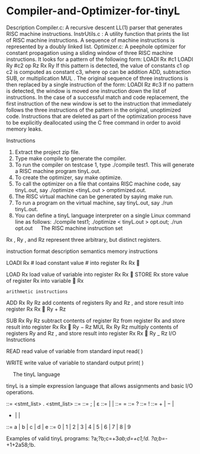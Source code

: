 Compiler-and-Optimizer-for-tinyL
================================

Description
Compiler.c: A recursive descent LL(1) parser that generates RISC machine instructions. 
InstrUtils.c : A utility function that prints the list of RISC machine instructions. A sequence of machine instructions is represented by a doubly linked list. 
Optimizer.c:  A peephole optimizer for constant propagation using a sliding window of three RISC machine instructions. It looks for a pattern of the following form:
LOADI Rx #c1
LOADI Ry #c2
op Rz Rx Ry
If this pattern is detected, the value of constants c1 op c2 is computed as constant c3, where op can be addition ADD, subtraction SUB, or multiplication MUL . The original sequence of three instructions is then replaced by a single instruction of the form:
LOADI Rz #c3
If no pattern is detected, the window is moved one instruction down the list of instructions. In the case of a successful match and code replacement, the first instruction of the new window is set to the instruction that immediately follows the three instructions of the pattern in the original, unoptimized code. Instructions that are deleted as part of the optimization process have to be explicitly deallocated using the C free command in order to avoid memory leaks.

Instructions

1.  Extract the project zip file. 
2.	Type make compile to generate the compiler.
3.	To run the compiler on testcase 1, type ./compile test1. This will generate a RISC machine program tinyL.out.
4.	To create the optimizer, say make optimize.
5.	To call the optimizer on a file that contains RISC machine code, say tinyL.out, say ./optimize <tinyL.out > omptimized.out.
6.	The RISC virtual machine can be generated by saying make run. 
7.	To run a program on the virtual machine, say tinyL.out, say ./run tinyL.out.
8.	You can define a tinyL language interpreter on a single Linux command line as  follows:
./compile test1; ./optimize < tinyL.out > opt.out; ./run opt.out
 
The RISC machine instruction set

Rx , Ry , and Rz represent  three arbitrary, but distinct registers.

instruction format	description	semantics
	memory instructions	
		
LOADI Rx  #<const>	load constant value #<const> into register Rx	Rx    <const>

LOAD Rx  <id>	 load value of variable <id> into register Rx	Rx   <id>
STORE <id> Rx	store value of register Rx into variable <id>	<id>   Rx

	arithmetic instructions	
		
ADD Rx  Ry  Rz	add contents of registers Ry and Rz , and store result into register Rx
	Rx   Ry + Rz

SUB Rx  Ry  Rz	subtract contents of register Rz from register Rx   and store result into register Rx
	Rx    Ry − Rz
MUL Rx  Ry  Rz	multiply contents of registers Ry and Rz , and store result into register Rx
	Rx   Ry _ Rz
	I/O Instructions	
		
READ <id>	read value of variable <id> from standard input	read( <id> )

WRITE <id>	write value of variable <id> to standard output	print( <id> )


 
The tinyL language

tinyL is a simple expression language that allows assignments and basic I/O operations.

<program>	::=	<stmt_list> .
<stmt_list>	::=	<stmt> <morestmts>
<morestmts>	::=	; <stmt list> | ε
<stmt>	::=	<assign> | <read> | <print>
<assign>	::=	<variable> = <expr>
<read>	::=	? <variable>
<print>	::=	! <variable>
<expr>	::=	+ <expr> <expr>  |
− <expr> <expr>  |
* <expr> <expr>  |
<variable>  |
<digit>
<variable>	::=	a | b | c | d | e
<digit>	::=	0 | 1 | 2 | 3 | 4 | 5 | 6 | 7 | 8 | 9

Examples of valid tinyL programs:
?a;?b;c=+3*ab;d=+c1;!d.
?a;b=-*+1+2a58;!b.


